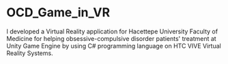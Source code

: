 # OCD_Game_in_VR

I developed a Virtual Reality application for Hacettepe University Faculty of Medicine for helping obsessive-compulsive disorder patients' treatment at Unity Game Engine by using C# programming language on HTC VIVE Virtual Reality Systems.
